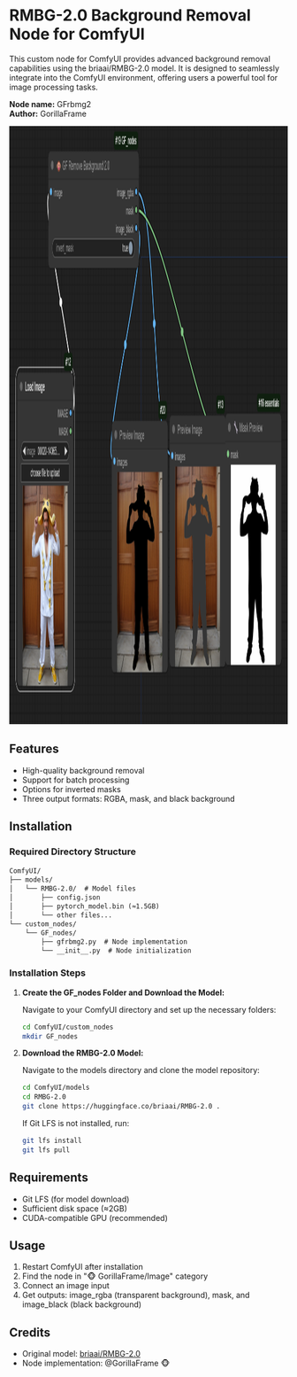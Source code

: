 # RMBG-2.0 Background Removal Node for ComfyUI

This custom node for ComfyUI provides advanced background removal capabilities using the briaai/RMBG-2.0 model. It is designed to seamlessly integrate into the ComfyUI environment, offering users a powerful tool for image processing tasks.

**Node name:** GFrbmg2  
**Author:** GorillaFrame

<img src="images/example.png" width="1920" height="1080" alt="Alt text">


## Features
- High-quality background removal
- Support for batch processing
- Options for inverted masks
- Three output formats: RGBA, mask, and black background

## Installation

### Required Directory Structure
```
ComfyUI/
├── models/
│   └── RMBG-2.0/  # Model files
│       ├── config.json
│       ├── pytorch_model.bin (≈1.5GB)
│       └── other files...
└── custom_nodes/
    └── GF_nodes/
        ├── gfrbmg2.py  # Node implementation
        └── __init__.py  # Node initialization
```

### Installation Steps
1. **Create the GF_nodes Folder and Download the Model:**

   Navigate to your ComfyUI directory and set up the necessary folders:
   ```bash
   cd ComfyUI/custom_nodes
   mkdir GF_nodes
   ```

2. **Download the RMBG-2.0 Model:**

   Navigate to the models directory and clone the model repository:
   ```bash
   cd ComfyUI/models
   cd RMBG-2.0
   git clone https://huggingface.co/briaai/RMBG-2.0 .
   ```

   If Git LFS is not installed, run:
   ```bash
   git lfs install
   git lfs pull
   ```

## Requirements
- Git LFS (for model download)
- Sufficient disk space (≈2GB)
- CUDA-compatible GPU (recommended)

## Usage
1. Restart ComfyUI after installation
2. Find the node in "🐵 GorillaFrame/Image" category
3. Connect an image input
4. Get outputs: image_rgba (transparent background), mask, and image_black (black background)

## Credits
- Original model: [briaai/RMBG-2.0](https://huggingface.co/briaai/RMBG-2.0)
- Node implementation: @GorillaFrame 🐵